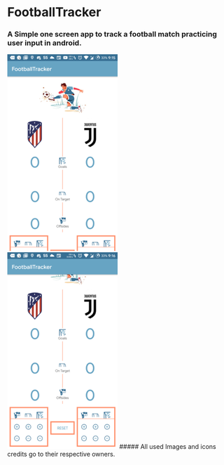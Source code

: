 # FootballTracker
### A Simple one screen app to track a football match practicing user input in android.
<img src="https://github.com/ahmdaeyz/FootballTracker/blob/master/sceen_shot_1.png" width="50%" height="50%">
<img src="https://github.com/ahmdaeyz/FootballTracker/blob/master/screen_shot_2.png" width="50%" height="50%">
##### All used Images and icons credits go to their respective owners.
